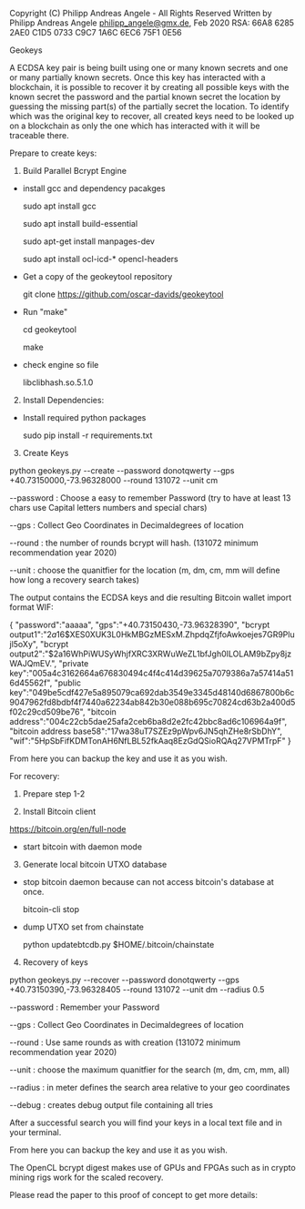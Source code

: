 Copyright (C) Philipp Andreas Angele - All Rights Reserved 
Written by Philipp Andreas Angele <philipp_angele@gmx.de>, Feb 2020 
RSA: 66A8 6285 2AE0 C1D5 0733  C9C7 1A6C 6EC6 75F1 0E56 

Geokeys

A ECDSA key pair is being built using one or many known secrets and one or many partially known secrets.
Once this key has interacted with a blockchain, it is possible to recover it by creating all possible keys with the known secret the password and the partial known secret the location by guessing the missing part(s) of the partially secret the location.
To identify which was the original key to recover, all created keys need to be looked up on a blockchain as only the one which has interacted with it will be traceable there.


Prepare to create keys:

1. Build Parallel Bcrypt Engine 

  - install gcc and dependency pacakges

      sudo apt install gcc

      sudo apt install build-essential

      sudo apt-get install manpages-dev

      sudo apt install ocl-icd-* opencl-headers


- Get a copy of the geokeytool repository

  git clone https://github.com/oscar-davids/geokeytool

- Run "make"

  cd geokeytool
  
  make
  
- check engine so file 
 
  libclibhash.so.5.1.0
 
2. Install Dependencies:

- Install required python packages

  sudo pip install -r requirements.txt
  
3. Create Keys

python geokeys.py --create --password donotqwerty --gps +40.73150000,-73.96328000 --round 131072 --unit cm

--password : Choose a easy to remember Password (try to have at least 13 chars use Capital letters numbers and special chars)

--gps : Collect Geo Coordinates in Decimaldegrees of location 

--round : the number of rounds bcrypt will hash. (131072 minimum recommendation year 2020)

--unit : choose the quanitfier for the location (m, dm, cm, mm will define how long a recovery search takes)


The output contains the ECDSA keys and die resulting Bitcoin wallet import format WIF:

{
"password":"aaaaa", 
"gps":"+40.73150430,-73.96328390", 
"bcrypt output1":"$2a$16$XES0XUK3L0HkMBGzMESxM.ZhpdqZfjfoAwkoejes7GR9Plujl5oXy", 
"bcrypt output2":"$2a$16$WhPiWUSyWhjfXRC3XRWuWeZL1bfJgh0ILOLAM9bZpy8jzWAJQmEV.", 
"private key":"005a4c3162664a676830494c4f4c414d39625a7079386a7a57414a516d45562f", 
"public key":"049be5cdf427e5a895079ca692dab3549e3345d48140d6867800b6c9047962fd8bdbf4f7440a62234ab842b30e088b695c70824cd63b2a400d5f02c29cd509be76", 
"bitcoin address":"004c22cb5dae25afa2ceb6ba8d2e2fc42bbc8ad6c106964a9f", 
"bitcoin address base58":"17wa38uT7SZEz9pWpv6JN5qhZHe8rSbDhY", 
"wif":"5HpSbFifKDMTonAH6NfLBL52fkAaq8EzGdQSioRQAq27VPMTrpF"
}

From here you can backup the key and use it as you wish.


For recovery:

1. Prepare step 1-2 

2. Install Bitcoin client 

  https://bitcoin.org/en/full-node
  
- start bitcoin with daemon mode


3. Generate local bitcoin UTXO database 

- stop bitcoin daemon because can not access bitcoin's database at once.
  
  bitcoin-cli stop
 
- dump UTXO set from chainstate
  
  python updatebtcdb.py $HOME/.bitcoin/chainstate
  
4. Recovery of keys
  
  python geokeys.py --recover --password donotqwerty --gps +40.73150390,-73.96328405 --round 131072 --unit dm --radius 0.5
  
--password :  Remember your Password

--gps : Collect Geo Coordinates in Decimaldegrees of location 

--round : Use same rounds as with creation (131072 minimum recommendation year 2020)

--unit : choose the maximum quanitfier for the search (m, dm, cm, mm, all)

--radius : in meter defines the search area relative to your geo coordinates 

--debug : creates debug output file containing all tries

  
After a successful search you will find your keys in a local text file and in your terminal.

From here you can backup the key and use it as you wish.

The OpenCL bcrypt digest makes use of GPUs and FPGAs such as in crypto mining rigs work for the scaled recovery.


Please read the paper to this proof of concept to get more details:


  


